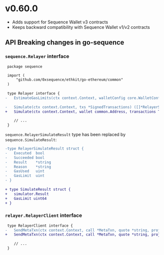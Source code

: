 # v0.60.0

- Adds support for Sequence Wallet v3 contracts
- Keeps backward compatibility with Sequence Wallet v1/v2 contracts

## API Breaking changes in go-sequence

### `sequence.Relayer` interface

```diff
 package sequence

 import (
     "github.com/0xsequence/ethkit/go-ethereum/common"
 )
 
 type Relayer interface {
-	EstimateGasLimits(ctx context.Context, walletConfig core.WalletConfig, walletContext WalletContext, txns Transactions) (Transactions, error)
 
-	Simulate(ctx context.Context, txs *SignedTransactions) ([]*RelayerSimulateResult, error)
+	Simulate(ctx context.Context, wallet common.Address, transactions Transactions) ([]*SimulateResult, error)
 
	// ...
 }
```

`sequence.RelayerSimulateResult` type has been replaced by `sequence.SimulateResult`:

```diff
-type RelayerSimulateResult struct {
- 	Executed  bool
- 	Succeeded bool
- 	Result    *string
- 	Reason    *string
- 	GasUsed   uint
- 	GasLimit  uint
- }
 
+ type SimulateResult struct {
+ 	simulator.Result
+ 	GasLimit uint64
+ }
```

### `relayer.RelayerClient` interface

```diff
 type RelayerClient interface {
- 	SendMetaTxn(ctx context.Context, call *MetaTxn, quote *string, projectID *uint64) (bool, string, error)
+	SendMetaTxn(ctx context.Context, call *MetaTxn, quote *string, projectID *uint64, preconditions []*IntentPrecondition) (bool, string, error)
 
	// ...
 }
```
